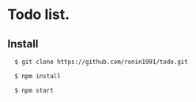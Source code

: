 # Todo list.

## Install
```sh
  $ git clone https://github.com/ronin1991/todo.git
```
```sh
  $ npm install
```
```sh
  $ npm start
```